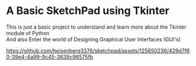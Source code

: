 # A Basic SketchPad using Tkinter

This is just a basic project to understand and learn more about the Tkinter module of Python <br>
And also Enter the world of Designing Graphical User Interfaces (GUI's)




https://github.com/heisenberg3376/sketchpad/assets/125650236/429d7f60-39e4-4a99-9c45-3639c96575fb

